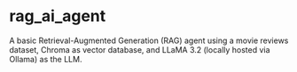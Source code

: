 # rag_ai_agent
A basic Retrieval-Augmented Generation (RAG) agent using a movie reviews dataset, Chroma as vector database, and LLaMA 3.2 (locally hosted via Ollama) as the LLM.
